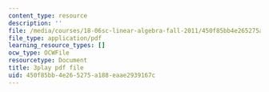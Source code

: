 ```yaml
---
content_type: resource
description: ''
file: /media/courses/18-06sc-linear-algebra-fall-2011/450f85bb4e265275a188eaae2939167c_OZxzHcW663g.pdf
file_type: application/pdf
learning_resource_types: []
ocw_type: OCWFile
resourcetype: Document
title: 3play pdf file
uid: 450f85bb-4e26-5275-a188-eaae2939167c
---
```

